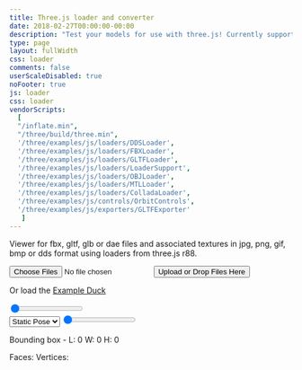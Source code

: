 ```yaml
---
title: Three.js loader and converter
date: 2018-02-27T00:00:00-00:00
description: "Test your models for use with three.js! Currently supports these formats: FBX, GTLF, GLB, OBJ, MTL, Collada, three.js JSON as well as textures in DDS, JPG, PNG, BMP and GIF formats."
type: page
layout: fullWidth
css: loader
comments: false
userScaleDisabled: true
noFooter: true
js: loader
css: loader
vendorScripts:
  [
  "/inflate.min",
  "/three/build/three.min",
  '/three/examples/js/loaders/DDSLoader',
  '/three/examples/js/loaders/FBXLoader',
  '/three/examples/js/loaders/GLTFLoader',
  '/three/examples/js/loaders/LoaderSupport',
  '/three/examples/js/loaders/OBJLoader',
  '/three/examples/js/loaders/MTLLoader',
  '/three/examples/js/loaders/ColladaLoader',
  '/three/examples/js/controls/OrbitControls',
  '/three/examples/js/exporters/GLTFExporter'
   ]
---
```


<canvas id="loader-canvas"></canvas>

<div id="loading-overlay" class="fill">

  <div id="file-upload-form">
    <p>Viewer for fbx, gltf, glb or dae files and associated textures in jpg, png, gif, bmp or dds format using loaders from three.js r88.</p>
    <input id="file-upload-input" type="file" name="files[]" multiple="" class="hide">
    <input type="submit" value="Upload or Drop Files Here" id="file-upload-button"/>
    <p>Or load the <a id="example-duck" href="#">Example Duck</a></p>
  </div>

  <div id="loading-bar" class="hide">
    <span id="bar">
      <span id="progress"></span>
    </span>
  </div>

</div>

<div id="controls">
  <div class="controls-section"></div>
  <div class="controls-section">
    <input id="lighting-slider" type="range" min="0" max="8" step="0.1" value="0"/>
    <span id="light-symbol" class="fa fa-lg fa-lightbulb-o" aria-hidden="true"></span>
  </div>
  <div class="controls-section">
    <div id="animation-controls" class="hide">
      <select id="animation-clips">
          <option value="static">Static Pose</option>
        </select>
        <a href="#" id="playback-control">
          <span id="play-button" class="fa fa-lg fa-play-circle hide" aria-hidden="true"></span>
          <span id="pause-button" class="fa fa-lg fa-pause-circle" aria-hidden="true"></span>
        </a>
        <input id="animation-slider" type="range" min="0" max="100" value="0" step="0.1" />
        <a href="#" id="playback-control" title="Save take as JSON">
          <span id="export-anims" class="fa fa-lg fa-save" aria-hidden="true"></span>
        </a>
    </div>
  </div>
  <div class="controls-section">
    <div id="model-info" class="hide">
      <p>
          Bounding box - L: <span id="bb-depth">0</span> W: <span id="bb-width">0</span> H: <span id="bb-height">0</span>
      </p>
      <p>
          Faces: <span id="faces"></span> Vertices: <span id="vertices"></span>
      </p>
    </div>
    <div>
      <a href="#" id="toggle-grid" title="Toggle Grid">
          <span class="fa fa-lg fa-th" aria-hidden="true"></span>
      </a>
      <a href="#" id="toggle-info" title="Model info">
        <span class="fa fa-lg fa-info" aria-hidden="true"></span>
      </a>
      <a href="#" id="toggle-environment" title="Change Environment Map">
          <span class="fa fa-lg fa-picture-o" aria-hidden="true"></span>
        </a>
      <a href="#" id="toggle-background" title="Toggle background">
        <span class="fa fa-lg fa-sun-o" aria-hidden="true"></span>
      </a>
      <a href="#" id="fullscreen-button" title="Go fullscreen">
        <span class="fa fa-lg fa-arrows-alt" aria-hidden="true"></span>
      </a>
      <a href="#" id="screenshot-button" title="Take a screenshot">
        <span class="fa fa-lg fa-camera" aria-hidden="true"></span>
      </a>
      <a href="#" id="export-gltf" title="Export to GLTF">
        <span class="fa fa-lg fa-save" aria-hidden="true"></span>
      </a>
      <a href="#" id="reset" title="Reset">
        <span class="fa fa-lg fa-undo" aria-hidden="true"></span>
      </a>
    </div>
  </div>
</div>
